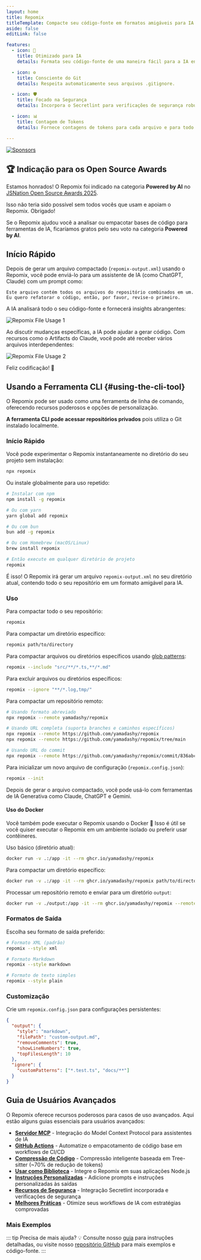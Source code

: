 ```yaml
---
layout: home
title: Repomix
titleTemplate: Compacte seu código-fonte em formatos amigáveis para IA
aside: false
editLink: false

features:
  - icon: 🤖
    title: Otimizado para IA
    details: Formata seu código-fonte de uma maneira fácil para a IA entender e processar.

  - icon: ⚙️
    title: Consciente do Git
    details: Respeita automaticamente seus arquivos .gitignore.

  - icon: 🛡️
    title: Focado na Segurança
    details: Incorpora o Secretlint para verificações de segurança robustas para detectar e prevenir a inclusão de informações confidenciais.

  - icon: 📊
    title: Contagem de Tokens
    details: Fornece contagens de tokens para cada arquivo e para todo o repositório, útil para limites de contexto de LLM.

---
```


<div class="cli-section">

[![Sponsors](https://cdn.jsdelivr.net/gh/yamadashy/sponsor-list/sponsors/sponsors.svg)](https://github.com/sponsors/yamadashy)

## 🏆 Indicação para os Open Source Awards

Estamos honrados! O Repomix foi indicado na categoria **Powered by AI** no [JSNation Open Source Awards 2025](https://osawards.com/javascript/).

Isso não teria sido possível sem todos vocês que usam e apoiam o Repomix. Obrigado!

Se o Repomix ajudou você a analisar ou empacotar bases de código para ferramentas de IA, ficaríamos gratos pelo seu voto na categoria **Powered by AI**.

## Início Rápido

Depois de gerar um arquivo compactado (`repomix-output.xml`) usando o Repomix, você pode enviá-lo para um assistente de IA (como ChatGPT, Claude) com um prompt como:

```
Este arquivo contém todos os arquivos do repositório combinados em um.
Eu quero refatorar o código, então, por favor, revise-o primeiro.
```

A IA analisará todo o seu código-fonte e fornecerá insights abrangentes:

![Repomix File Usage 1](/images/docs/repomix-file-usage-1.png)

Ao discutir mudanças específicas, a IA pode ajudar a gerar código. Com recursos como o Artifacts do Claude, você pode até receber vários arquivos interdependentes:

![Repomix File Usage 2](/images/docs/repomix-file-usage-2.png)

Feliz codificação! 🚀

## Usando a Ferramenta CLI {#using-the-cli-tool}

O Repomix pode ser usado como uma ferramenta de linha de comando, oferecendo recursos poderosos e opções de personalização.

**A ferramenta CLI pode acessar repositórios privados** pois utiliza o Git instalado localmente.

### Início Rápido

Você pode experimentar o Repomix instantaneamente no diretório do seu projeto sem instalação:

```bash
npx repomix
```

Ou instale globalmente para uso repetido:

```bash
# Instalar com npm
npm install -g repomix

# Ou com yarn
yarn global add repomix

# Ou com bun
bun add -g repomix

# Ou com Homebrew (macOS/Linux)
brew install repomix

# Então execute em qualquer diretório de projeto
repomix
```

É isso! O Repomix irá gerar um arquivo `repomix-output.xml` no seu diretório atual, contendo todo o seu repositório em um formato amigável para IA.

### Uso

Para compactar todo o seu repositório:

```bash
repomix
```

Para compactar um diretório específico:

```bash
repomix path/to/directory
```

Para compactar arquivos ou diretórios específicos usando [glob patterns](https://github.com/mrmlnc/fast-glob?tab=readme-ov-file#pattern-syntax):

```bash
repomix --include "src/**/*.ts,**/*.md"
```

Para excluir arquivos ou diretórios específicos:

```bash
repomix --ignore "**/*.log,tmp/"
```

Para compactar um repositório remoto:
```bash
# Usando formato abreviado
npx repomix --remote yamadashy/repomix

# Usando URL completa (suporta branches e caminhos específicos)
npx repomix --remote https://github.com/yamadashy/repomix
npx repomix --remote https://github.com/yamadashy/repomix/tree/main

# Usando URL do commit
npx repomix --remote https://github.com/yamadashy/repomix/commit/836abcd7335137228ad77feb28655d85712680f1
```

Para inicializar um novo arquivo de configuração (`repomix.config.json`):

```bash
repomix --init
```

Depois de gerar o arquivo compactado, você pode usá-lo com ferramentas de IA Generativa como Claude, ChatGPT e Gemini.

#### Uso do Docker

Você também pode executar o Repomix usando o Docker 🐳
Isso é útil se você quiser executar o Repomix em um ambiente isolado ou preferir usar contêineres.

Uso básico (diretório atual):

```bash
docker run -v .:/app -it --rm ghcr.io/yamadashy/repomix
```

Para compactar um diretório específico:
```bash
docker run -v .:/app -it --rm ghcr.io/yamadashy/repomix path/to/directory
```

Processar um repositório remoto e enviar para um diretório `output`:

```bash
docker run -v ./output:/app -it --rm ghcr.io/yamadashy/repomix --remote https://github.com/yamadashy/repomix
```

### Formatos de Saída

Escolha seu formato de saída preferido:

```bash
# Formato XML (padrão)
repomix --style xml

# Formato Markdown
repomix --style markdown

# Formato de texto simples
repomix --style plain
```

### Customização

Crie um `repomix.config.json` para configurações persistentes:

```json
{
  "output": {
    "style": "markdown",
    "filePath": "custom-output.md",
    "removeComments": true,
    "showLineNumbers": true,
    "topFilesLength": 10
  },
  "ignore": {
    "customPatterns": ["*.test.ts", "docs/**"]
  }
}
```

## Guia de Usuários Avançados

O Repomix oferece recursos poderosos para casos de uso avançados. Aqui estão alguns guias essenciais para usuários avançados:

- **[Servidor MCP](./guide/mcp-server)** - Integração do Model Context Protocol para assistentes de IA
- **[GitHub Actions](./guide/github-actions)** - Automatize o empacotamento de código base em workflows de CI/CD
- **[Compressão de Código](./guide/code-compress)** - Compressão inteligente baseada em Tree-sitter (~70% de redução de tokens)
- **[Usar como Biblioteca](./guide/development/using-repomix-as-a-library)** - Integre o Repomix em suas aplicações Node.js
- **[Instruções Personalizadas](./guide/custom-instructions)** - Adicione prompts e instruções personalizadas às saídas
- **[Recursos de Segurança](./guide/security)** - Integração Secretlint incorporada e verificações de segurança
- **[Melhores Práticas](./guide/tips/best-practices)** - Otimize seus workflows de IA com estratégias comprovadas

### Mais Exemplos
::: tip Precisa de mais ajuda? 💡
Consulte nosso [guia](./guide/) para instruções detalhadas, ou visite nosso [repositório GitHub](https://github.com/yamadashy/repomix) para mais exemplos e código-fonte.
:::

</div>
